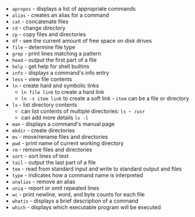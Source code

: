 * `apropos` - displays a list of appropriate commands
* `alias` - creates an alias for a command
* `cat` - concatenate files
* `cd` - change directory
* `cp` - copy files and directories
* `df` - see the current amount of free space on disk drives
* `file` - determine file type
* `grep` - print lines matching a pattern
* `head` - output the first part of a file
* `help` - get help for shell builtins
* `info` - displays a command's info entry
* `less` - view file contents
* `ln` - create hard and symbolic links
  * `ln file link` to create a hard link
  * `ln -s item link` to create a soft link - `item` can be a file or directory
* `ls` - list directory contents
  * can list contents of multiple directories: `ls ~ /usr`
  * can add more details `ls -l`
* `man` - displays a command's manual page
* `mkdir` - create directories
* `mv` - move/rename files and directories
* `pwd` - print name of current working directory
* `rm` - remove files and directories
* `sort` - sort lines of text
* `tail` - output the last part of a file
* `tee` - read from standard input and write to standard output and files
* `type` - indicates how a command name is interpreted
* `unalias` - remove an alias
* `uniq` - report or omit repeated lines
* `wc` - print newline, word, and byte counts for each file
* `whatis` - displays a brief description of a command
* `which` - displays which executable program will be executed
